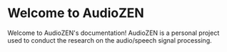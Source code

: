 # Welcome to AudioZEN

Welcome to AudioZEN's documentation! AudioZEN is a personal project used to conduct the research on the audio/speech signal processing.
